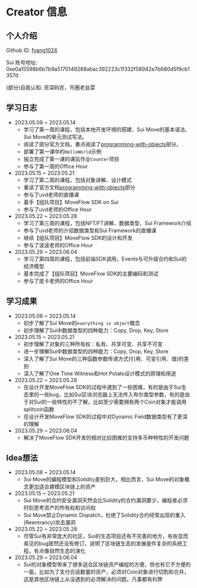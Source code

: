 # Creator 信息
## 个人介绍

Github ID: [fyang1024](https://github.com/fyang1024)

Sui 账号地址: 0xe0a15598b6b7b9a5170149288abac392223c1f332f58942e7b680d5f9cb1357d

(部分)自我认知: 资深码农，币圈老韭菜

## 学习日志

* 2023.05.08 ~ 2023.05.14 
  - 学习了第一周的课程，包括本地开发环境的搭建、Sui Move的基本语法、Sui Move的单元测试写法。
  - 阅读了部分官方文档，重点阅读了[programming-with-objects](https://docs.sui.io/build/programming-with-objects)部分。
  - 部署了第一课中的`HelloWorld`示例
  - 独立完成了第一课的课后作业`Counter`项目
  - 参与了第一周的Office Hour
* 2023.05.15 ~ 2023.05.21
  - 学习了第二周的课程，包括对象讲解、设计模式
  - 重读了官方文档[programming-with-objects](https://docs.sui.io/build/programming-with-objects)部分
  - 参与了uvd老师的直播课
  - 着手【组队项目】MoveFlow SDK on Sui
  - 参与了uvd老师的Office Hour
* 2023.05.22 ~ 2023.05.28
  - 学习了第三周的课程，包括NFT/FT讲解、数据类型、Sui Framework介绍
  - 参与了uvd老师的介绍数据类型和Sui Framework的直播课
  - 继续【组队项目】MoveFlow SDK的设计和开发
  - 参与了波波老师的Office Hour
* 2023.05.29 ~ 2023.06.04
  - 学习了第四周的课程，包括前端SDK调用，Events与可升级合约和Sui的经济模型
  - 基本完成了【组队项目】MoveFlow SDK的主要编码和测试
  - 参与了皮卡老师的Office Hour

## 学习成果

* 2023.05.08 ~ 2023.05.14
  - 初步了解了Sui Move的`everything is object`概念
  - 初步理解了Sui中数据类型的四种能力：Copy, Drop, Key, Store
* 2023.05.15 ~ 2023.05.21
  - 初步理解了对象的三种所有权：私有、共享可变、共享不可变
  - 进一步理解Sui中数据类型的四种能力：Copy, Drop, Key, Store
  - 深入了解了Sui Move的三种函数参数传递方式(引用、可变引用、值)的差别
  - 深入了解了One Time Witness和Hot Potato设计模式的原理和用途
* 2023.05.22 ~ 2023.05.28
  - 在设计开发MoveFlow SDK的过程中遇到了一些困难，有的是由于Sui生态里的一些bug，比如Sui区块浏览器上无法传入布尔类型参数，有的是由于对Sui的一些特性的不了解，比如至少需要拥有两个Coin对象才能调用splitcoin函数
  - 在设计开发MoveFlow SDK的过程中对Dynamic Field数据类型有了更深的理解
* 2023.05.29 ~ 2023.06.04
  - 解决了MoveFlow SDK开发的相对比较困难的支持多币种特性的开发问题

## Idea想法

* 2023.05.08 ~ 2023.05.14
  - Sui Move的编程模型和Solidity差别巨大，相比而言，Sui Move的对象概念更加适合建模区块链上的资产
* 2023.05.15 ~ 2023.05.21
  - Sui Move的合约安全漏洞天然会比Solidity的合约漏洞要少，编程者必须时刻思考资产的所有权和访问权
  - Sui Move禁止Dynamic Dispatch，杜绝了Solidity合约经常出现的重入(Reentrancy)攻击漏洞
* 2023.05.22 ~ 2023.05.28
  - 尽管Sui有非常庞大的社区，Sui的生态项目还有不完善的地方，有些显而易见的bug居然还没有修订，说明了区块链生态的发展是件复杂的系统工程，有点像自然生态的演化
* 2023.05.29 ~ 2023.06.04
  - Sui的对象模型带来了很多适合区块链资产编程的方便，但也有它不方便的一面，比如为了支付合适数量的资产，必须对Coin对象进行切割和合并，这是其他区块链上从没遇到的必须解决的问题。凡事都有利弊